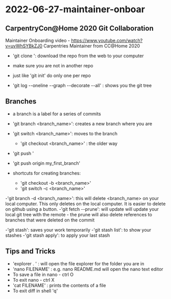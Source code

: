 # 2022-06-27-maintainer-onboar
## CarpentryCon@Home 2020 Git Collaboration 
Maintainer Onboarding video - https://www.youtube.com/watch?v=uvWhSYBkZJ0
Carpentries Maintainer from CC@Home 2020
- 'git clone <url>': download the repo from the web to your computer
- make sure you are not in another repo
- just like 'git init' do only one per repo

- 'git log --oneline --graph --decorate --all' : shows you the git tree 

## Branches
- a branch is a label for a series of commits
- 'git branch <branch_name>': creates a new branch where you are 
- 'git switch <branch_name>': moves to the branch
	- 'git checkout <branch_name>' : the older way 

- 'git push <WHERE> <WHAT>'
- 'git push origin my_first_branch'

- shortcuts for creating branches:
	- 'git checkout -b <branch_name>'
	- 'git switch -c <branch_name>'

-'git branch -d <branch_name>': this will delete <branch_name> on your local computer. This only deletes on the local computer. It is easier to delete on github using a button. 
-'git fetch --prune': will update will update your local git tree with the remote
	- the prune will also delete references to branches that were deleted on the commit

-'git stash': saves your work temporarily 
	-'git stash list': to show your stashes
	-'git stash apply': to apply your last stash

## Tips and Tricks
- 'explorer . ' : will open the file explorer for the folder you are in
- 'nano FILENAME' : e.g. nano README.md will open the nano text editor 
- To save a file in nano - ctrl O
- To exit nano - ctrl X
- 'cat FILENAME' : prints the contents of a file
- To exit diff in shell 'q'


